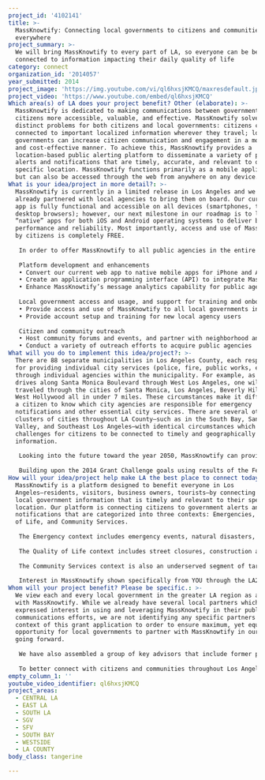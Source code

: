 ```yaml
---
project_id: '4102141'
title: >-
  MassKnowtify: Connecting local governments to citizens and communities
  everywhere
project_summary: >-
  We will bring MassKnowtify to every part of LA, so everyone can be better
  connected to information impacting their daily quality of life
category: connect
organization_id: '2014057'
year_submitted: 2014
project_image: 'https://img.youtube.com/vi/ql6hxsjKMCQ/maxresdefault.jpg'
project_video: 'https://www.youtube.com/embed/ql6hxsjKMCQ'
Which area(s) of LA does your project benefit? Other (elaborate): >-
  MassKnowtify is dedicated to making communications between government and
  citizens more accessible, valuable, and effective. MassKnowtify solves
  distinct problems for both citizens and local governments: citizens can be
  connected to important localized information wherever they travel; local
  governments can increase citizen communication and engagement in a more direct
  and cost-effective manner. To achieve this, MassKnowtify provides a
  location-based public alerting platform to disseminate a variety of public
  alerts and notifications that are timely, accurate, and relevant to one’s
  specific location. MassKnowtify functions primarily as a mobile application
  but can also be accessed through the web from anywhere on any device.
What is your idea/project in more detail?: >-
  MassKnowtify is currently in a limited release in Los Angeles and we have
  already partnered with local agencies to bring them on board. Our current web
  app is fully functional and accessible on all devices (smartphones, tablets,
  desktop browsers); however, our next milestone in our roadmap is to launch
  “native” apps for both iOS and Android operating systems to deliver better
  performance and reliability. Most importantly, access and use of MassKnowtify
  by citizens is completely FREE. 
   
   In order to offer MassKnowtify to all public agencies in the entire region, we will implement the following initiatives:
   
   Platform development and enhancements 
   • Convert our current web app to native mobile apps for iPhone and Android
   • Create an application programming interface (API) to integrate MassKnowtify alerts on city websites and other digital distribution channels
   • Enhance MassKnowtify’s message analytics capability for public agencies to better assess the effectiveness of their messaging
   
   Local government access and usage, and support for training and onboarding
   • Provide access and use of MassKnowtify to all local governments in the greater LA region
   • Provide account setup and training for new local agency users
   
   Citizen and community outreach 
   • Host community forums and events, and partner with neighborhood and community based organizations, to drive citizen awareness and usage of MassKnowtify
   • Conduct a variety of outreach efforts to acquire public agencies
What will you do to implement this idea/project?: >-
  There are 88 separate municipalities in Los Angeles County, each responsible
  for providing individual city services (police, fire, public works, etc.)
  through individual agencies within the municipality. For example, as one
  drives along Santa Monica Boulevard through West Los Angeles, one will have
  traveled through the cities of Santa Monica, Los Angeles, Beverly Hills, and
  West Hollywood all in under 7 miles. These circumstances make it difficult for
  a citizen to know which city agencies are responsible for emergency
  notifications and other essential city services. There are several other large
  clusters of cities throughout LA County—such as in the South Bay, San Gabriel
  Valley, and Southeast Los Angeles—with identical circumstances which present
  challenges for citizens to be connected to timely and geographically relevant
  information.
   
   Looking into the future toward the year 2050, MassKnowtify can provide the basis for greater connectedness and trust in our local governments. In the wake of the recession, local governments everywhere are experiencing greater pressures to provide services in a more sustainable and cost-effective manner. In addition, civic engagement is important to the success and vibrancy of our communities which are in tremendous need of innovative solutions to drive greater civic engagement. By providing a platform to connect local governments to citizens, wherever they may be located, civic engagement can be dramatically increased in many new ways over the long run. Future extensions of MassKnowtify may include crowd-sourced information and alerts, and greater contextualized notification for various types of local information.
   
   Building upon the 2014 Grant Challenge goals using results of the February 2013 Grants Challenge and My LA2050 Report, MassKnowtify addresses Public Safety as a priority focus area, which was the area with the least number of submissions in the February 2013 Grants Challenge. MassKnowtify also addresses cross-indicator trends from the LA2050 Report by addressing Technology to leverage new technology to build LA’s future and a new way of connecting to local government, and addressing Design & Innovation by applying technology and design to deliver a product and service benefitting all in Los Angeles. Finally, MassKnowtify increases and enhances Social Connectedness by making citizens more connected to their local governments–where they live, work, and spend their free time–in a dramatically new way.
How will your idea/project help make LA the best place to connect today? In LA2050?: >-
  MassKnowtify is a platform designed to benefit everyone in Los
  Angeles—residents, visitors, business owners, tourists—by connecting them to
  local government information that is timely and relevant to their specific
  location. Our platform is connecting citizens to government alerts and
  notifications that are categorized into three contexts: Emergencies, Quality
  of Life, and Community Services.
   
   The Emergency context includes emergency events, natural disasters, and police and fire activity. The agency users include police, fire, and emergency management agencies. A key differentiator for MassKnowtify is that other systems are tailored only to the “local” population—the population of residents who have opted in to the system using a fixed address. MassKnowtify, however, provides notification ability to both the local and “visitor” populations. The visitor population consists of citizens who have not pre-registered for their local system, which may be for a variety of reasons including: lack of awareness of system, registration is viewed as too cumbersome, they live and work in different cities, or they are visitors from out of town.
   
   The Quality of Life context includes street closures, construction activity, power outages, traffic incidents, and public transit delays. Certain available tools attempt to address this segment but since they are primarily focused on serving the Emergencies segment, they do not emphasize “non-emergency” communications because of the risk of oversaturating messaging and alienating citizens who have subscribed for the system. MassKnowtify allows each citizen user to custom select the types and frequency of messages to receive, and whether to receive them as a push notification, or by simply accessing the MassKnowtify system on demand.
   
   The Community Services context is also an underserved segment of targeting citizens with timely and relevant information. In talking directly with local agencies, this context is very important to reach constituents that seek out or need their services. Examples include public events, recreation programs, tourism information, and public outreach campaigns.
   
   Interest in MassKnowtify shown specifically from YOU through the LA2050 Grants Challenge will help fuel adoption by local governments throughout Los Angeles. Help us dramatically improve how governments connect to citizens with information that’s timely and relevant to them!
Whom will your project benefit? Please be specific.: >-
  We view each and every local government in the greater LA region as a partner
  with MassKnowtify. While we already have several local partners which have
  expressed interest in using and leveraging MassKnowtify in their public
  communications efforts, we are not identifying any specific partners in the
  context of this grant application to order to ensure maximum, yet equitable,
  opportunity for local governments to partner with MassKnowtify in our efforts
  going forward.
   
   We have also assembled a group of key advisors that include former public safety officials and public communications experts, and we will continue to rely on our network of partner agencies and advisors to enable MassKnowtify to serve the needs of all Los Angeles residents. 
   
   To better connect with citizens and communities throughout Los Angeles, we will rely on networking with a broad spectrum of groups, including community based organizations, neighborhood councils and associations, local elected officials, and other civic technology providers.
empty_column_1: ''
youtube_video_identifier: ql6hxsjKMCQ
project_areas:
  - CENTRAL LA
  - EAST LA
  - SOUTH LA
  - SGV
  - SFV
  - SOUTH BAY
  - WESTSIDE
  - LA COUNTY
body_class: tangerine

---
```

